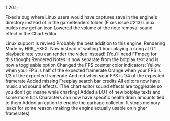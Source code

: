 1.20.1;

Fixed a bug where Linux users would have captures save in the engine's directory instead of in the gameRenders folder (Fixes issue #213)
Linux builds now get an icon
Lowered the volume of the note removal sound effect in the Chart Editor

Linux support is revived
Probably the best addition to this engine: Rendering Mode by HRK_EXEX. Now instead of waiting 1 hour playing a song at 0.1 playback rate you can render the video instead! (You'll need FFmpeg for this though)
Rendered Notes is now separate from the botplay text and is now a toggleable option
Changed the FPS counter color indicators:
Yellow when your FPS is half of the expected framerate
Orange when your FPS is 1/3 of the expected framerate
And red when your FPS is 1/4 of the expected framerate
Added missing Freeplay search bar credits
All editors now have music and sound effects. (The chart editor sound effects are toggleable so you don't go insane while charting)
Added a LOT of new botplay texts and some more tips
Characters can now have specific health drain amounts tied to them
Added an option to enable the garbage collector. It stops memory leaks for some reason (making the engine actually usable on higher framerates)